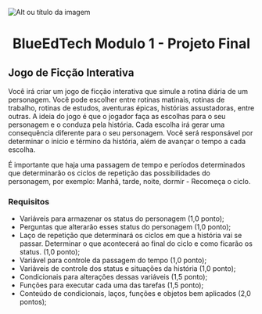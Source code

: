 ![Alt ou título da imagem](https://2315530342-files.gitbook.io/~/files/v0/b/gitbook-x-prod.appspot.com/o/spaces%2F-Mi99jjCn0YFUe30kpPL%2Fuploads%2FmFlzIcbVMgh6m16kALMg%2Fezgif.com-gif-maker%20(1).gif?alt=media&token=bcb684fe-45d5-4feb-a22b-8fb51c8c0022)
# <h1 align="center"> BlueEdTech Modulo 1 - Projeto Final </h1>

## Jogo de Ficção Interativa

Você irá criar um jogo de ficção interativa que simule a rotina diária de um personagem. Você pode escolher entre rotinas matinais, rotinas de trabalho, rotinas de estudos, aventuras épicas, histórias assustadoras, entre outras. A ideia do jogo é que o jogador faça as escolhas para o seu personagem e o conduza pela história. Cada escolha irá gerar uma consequência diferente para o seu personagem. Você será responsável por determinar o inicio e término da história, além de avançar o tempo a cada escolha.

É importante que haja uma passagem de tempo e períodos determinados que determinarão os ciclos de repetição das possibilidades do personagem, por exemplo: Manhã, tarde, noite, dormir - Recomeça o ciclo.

### Requisitos

- Variáveis para armazenar os status do personagem (1,0 ponto);
- Perguntas que alterarão esses status do personagem (1,0 ponto);
- Laço de repetição que determinará os ciclos em que a história vai se passar. Determinar o que acontecerá ao final do ciclo e como ficarão os status. (1,0 ponto);
- Variável para controle da passagem do tempo (1,0 ponto);
- Variáveis de controle dos status e situações da história (1,0 ponto);
- Condicionais para alterações dessas variáveis (1,5 ponto);
- Funções para executar cada uma das tarefas (1,5 ponto);
- Conteúdo de condicionais, laços, funções e objetos bem aplicados (2,0 pontos);
